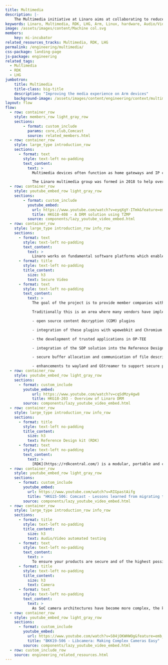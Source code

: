 ```yaml
---
title: Multimedia
description: |-
    The Multimedia initiative at Linaro aims at collaborating to reduce fragmentation in the Deep learning NN acceleration ecosystem, where currently every IP vendor forks the existing open source models and frameworks to integrate their hardware blocks and then tune for performance.
keywords: Linaro, Multimedia, RDK, LHG, Arm, Linux, hardware, Audio/Video automated testing, Secure Video
image: /assets/images/content/Machine col.svg
members:
    key: mi-incubator
related_resources_tracks: Multimedia, RDK, LHG
permalink: /engineering/multimedia/
css-package: landing-page
js-package: engineering
related_tags:
  - Multimedia
  - RDK
  - LHG
jumbotron:
    title: Multimedia
    title-class: big-title
    description: "Improving the media experience on Arm devices"
    background-image: /assets/images/content/engineering/context/multimedia.jpg
layout: flow
flow:
  - row: container_row
    style: members_row light_gray_row
    sections:
        - format: custom_include
          params: core,club,Comcast
          source: related_members.html
  - row: container_row
    style: large_type introduction_row
    sections:
      - format: text
        style: text-left no-padding
        text_content:
          text: >
            Multimedia devices often function as home gateways and IP clients to access broadband and Pay TV services and are capable of managing content rights throughout the connected home. Viewers expect these devices to deliver rich 3D graphical user interfaces, access to their favorite applications, and the ability to watch and record programs, all while operating on lower standby and active power. Many standards exist, but these are not implemented consistently across all platforms and devices, leading to significant fragmentation, a multitude of point solutions and subsequently significant amounts of duplicated, non-differentiating engineering effort.

            The Linaro multimedia group was formed in 2018 to help overcome these fragmentation issues and provide standardized solutions, helping to improve the media experience on Arm and resolve common multimedia problems for the Arm ecosystem.
  - row: container_row
    style: youtube_embed_row light_gray_row
    sections:
        - format: custom_include
          youtube_embed:
            url: https://www.youtube.com/watch?v=eyqXgY-ITmk&feature=emb_title
            title: HKG18-408 - A DRM solution using TZMP
          source: components/lazy_youtube_video_embed.html
  - row: container_row
    style: large_type introduction_row info_row
    sections:
      - format: text
        style: text-left no-padding
        text_content:
          text: >
            Linaro works on fundamental software platforms which enable rapid deployment of new services across a range of platforms. Developing the base platform for diverse and complex multimedia applications requires a significant amount of software that addresses common challenges.
      - format: title
        style: text-left no-padding
        title_content:
          size: h3
          text: Secure Video
      - format: text
        style: text-left no-padding
        text_content:
          text: >
            The goal of the project is to provide member companies with reusable open source components (where possible) to quickly accelerate over-the-top, set-top box, smart TV and infotainment use cases that need to support the playback of protected content. One of the main focuses since the multimedia group was formed in Linaro has been on implementing a Secure Video Path (SVP) or Secure data path (SDP) solution that leverages OP-TEE secure OS and Trustzone to satisfy the requirements of Widevine L1 and Playready SL3000 so that decrypted and decompressed data is never accessible by the rich execution environment.

            Traditionally this is an area where many vendors have implemented very custom out of tree solutions that are costly to implement and even more costly to maintain. Linaro wants to promote a standardized solution for the benefit of everyone working right across the stack from the web browser down to the secure OS. Work to date has focussed on how we can support the [W3C EME standard](https://www.w3.org/TR/encrypted-media/) via:

            - open source content decryption (CDM) plugins

            - integration of these plugins with wpewebkit and Chromium browsers

            - the development of trusted applications in OP-TEE

            - integration of the SDP solution into the Reference Design Kit (RDK) and AOSP

            - secure buffer allocation and communication of file descriptors across components

            - enhancements to wayland and GStreamer to support secure playback use cases.
  - row: container_row
    style: youtube_embed_row light_gray_row
    sections:
      - format: custom_include
        youtube_embed:
            url: https://www.youtube.com/watch?v=cqSdMzy4gw8
            title: HKG18-203 - Overview of Linaro DRM
        source: components/lazy_youtube_video_embed.html
  - row: container_row
    style: large_type introduction_row info_row
    sections:
      - format: title
        style: text-left no-padding
        title_content:
          size: h3
          text: Reference Design kit (RDK)
      - format: text
        style: text-left no-padding
        text_content:
          text: >
            [RDK](https://rdkcentral.com/) is a modular, portable and customizable open source software solution that standardizes core functions used in video, broadband and IoT devices. The goal of the RDK project is to help facilitate fast ramp up on member companies own RDK projects. To do this Linaro prototypes on member company silicon best in class open source components to give RDK more interoperability, flexibility and improved performance. Linaro has worked on the Yoctofication of RDK, integration of OP-TEE and CDM plugins to support secure video use cases, enhancements to the Westeros wayland compositor and member silicon enablement.
  - row: container_row
    style: youtube_embed_row light_gray_row
    sections:
      - format: custom_include
        youtube_embed:
          url: https://www.youtube.com/watch?v=RIGpastAifg
          title: "HKG15-506: Comcast - Lessons learned from migrating the RDK code...."
        source: components/lazy_youtube_video_embed.html
  - row: container_row
    style: large_type introduction_row info_row
    sections:
      - format: title
        style: text-left no-padding
        title_content:
          size: h3
          text: Audio/Video automated testing
      - format: text
        style: text-left no-padding
        text_content:
          text: >
            To ensure your products are secure and of the highest possible quality, you want to be able to test them. Linaro provides members with re-usable test definitions built on open source tooling to help validate video and audio use cases.
      - format: title
        style: text-left no-padding
        title_content:
          size: h3
          text: Camera
      - format: text
        style: text-left no-padding
        text_content:
          text: >
            As SoC camera architectures have become more complex, the kernel APIs have evolved to support this increased complexity. New kernel APIs such as media controller and v4l2 subdev were created to expose these complex pipelines to userspace. What’s more, instead of having one video device node to manage, userspace now has multiple device nodes. In summary, setting up these complex camera pipelines requires userspace to have lots of prior knowledge of the underlying hardware. The proposed solution to this complexity is [libcamera.org](http://libcamera.org/), which aims to encapsulate all this platform complexity into a userspace library that can be re-used by ChromeOS, Android and Linux. Linaro is working with the libcamera project and across the Camera ecosystem to help members leverage the library and enable their SoCs. Work to date has focussed on Camera sensor driver upstreaming to avoid fragmentation in downstream vendor trees, and helping ensure good support of the [96boards](https://www.96boards.org/) ecosystem.
  - row: container_row
    style: youtube_embed_row light_gray_row
    sections:
      - format: custom_include
        youtube_embed:
          url: https://www.youtube.com/watch?v=S04jOKWHWOg&feature=emb_title
          title: "BKK19-506 - Libcamera: Making Complex Cameras Easy"
        source: components/lazy_youtube_video_embed.html
  - row: custom_include_row
    source: engineering_related_resources.html
---
```

